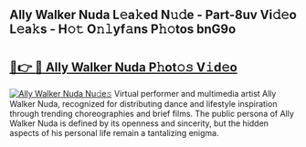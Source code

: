 ## Ally Walker Nuda L𝚎a𝚔ed N𝚞𝚍e - Part-8uv Vi𝚍𝚎o L𝚎a𝚔s - H𝚘𝚝 O𝚗𝚕yf𝚊ns P𝚑𝚘tos bnG9o

# <h2><a href="http://kf25sv.oniu.top/?m=Ally+Walker+Nuda">🔗👉 🔴 Ally Walker Nuda P𝚑ot𝚘𝚜 V𝚒d𝚎o</a></h2>

[![Ally Walker Nuda Nu𝚍e𝚜](https://i.imgur.com/0qMVB7G.gif)](http://kf25sv.oniu.top/?m=Ally+Walker+Nuda)
Virtual performer and multimedia artist Ally Walker Nuda, recognized for distributing dance and lifestyle inspiration through trending choreographies and brief films. The public persona of Ally Walker Nuda is defined by its openness and sincerity, but the hidden aspects of his personal life remain a tantalizing enigma.  
